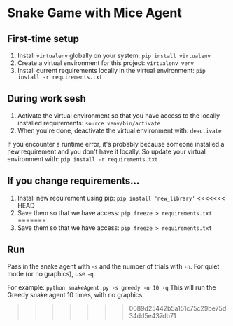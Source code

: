 # Snake Game with Mice Agent 

## First-time setup 
1. Install `virtualenv` globally on your system: `pip install virtualenv`
2. Create a virtual environment for this project: `virtualenv venv`
3. Install current requirements locally in the virtual environment: `pip install -r requirements.txt`

## During work sesh
1. Activate the virtual environment so that you have access to the locally installed requirements: `source venv/bin/activate`
2. When you're done, deactivate the virtual environment with: `deactivate`

If you encounter a runtime error, it's probably because someone installed a new requirement and you don't have it locally. So update your virtual environment with: `pip install -r requirements.txt` 

## If you change requirements...  
1. Install new requirement using pip: `pip install 'new_library'`
<<<<<<< HEAD
2. Save them so that we have access: `pip freeze > requirements.txt`
=======
2. Save them so that we have access: `pip freeze > requirements.txt`

## Run 
Pass in the snake agent with `-s` and the number of trials with `-n`. For quiet mode (or no graphics), use `-q`.

For example: `python snakeAgent.py -s greedy -n 10 -q`
This will run the Greedy snake agent 10 times, with no graphics. 
>>>>>>> 0089d25442b5a151c75c29be75d34dd5e437db71
